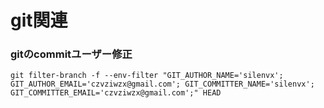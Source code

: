 # git関連
### gitのcommitユーザー修正
```
git filter-branch -f --env-filter "GIT_AUTHOR_NAME='silenvx'; GIT_AUTHOR_EMAIL='czvziwzx@gmail.com'; GIT_COMMITTER_NAME='silenvx'; GIT_COMMITTER_EMAIL='czvziwzx@gmail.com';" HEAD
```
